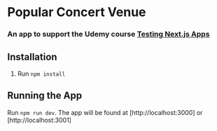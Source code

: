 # Popular Concert Venue

### An app to support the Udemy course [Testing Next.js Apps](https://www.udemy.com/course/nextjs-testing/)

## Installation

1. Run `npm install`


## Running the App

Run `npm run dev`. The app will be found at [http://localhost:3000] or [http://localhost:3001]
